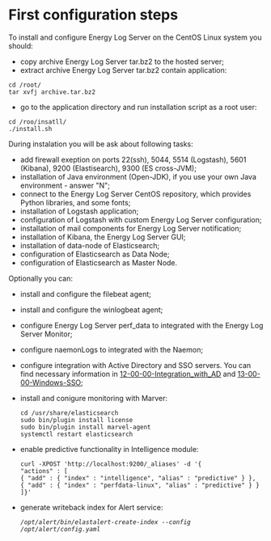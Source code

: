 First configuration steps
=========================
To install and configure Energy Log Server on the CentOS Linux system you should:
- copy archive Energy Log Server tar.bz2 to the hosted server;
- extract archive Energy Log Server tar.bz2 contain application:

`cd /root/`\
`tar xvfj archive.tar.bz2`

- go to the application directory and run installation script as a root user:

`cd /roo/insatll/`\
`./install.sh`

During instalation you will be ask about following tasks:
- add firewall exeption on ports 22(ssh), 5044, 5514 (Logstash), 5601 (Kibana), 9200 (Elastisearch), 9300 (ES cross-JVM);
- installation of Java environment (Open-JDK), if you use your own Java environment - answer "N";
- connect to the Energy Log Server CentOS repository, which provides Python libraries, and some fonts;
- installation of Logstash application;
- configuration of Logstash with custom Energy Log Server configuration;
- installation of mail components for Energy Log Server notification;
- installation of Kibana, the Energy Log Server GUI;
- installation of data-node of Elasticsearch;
- configuration of Elasticsearch as Data Node;
- configuration of Elasticsearch as Master Node.

Optionally you can:
- install and configure the filebeat agent;
- install and configure the winlogbeat agent;
- configure Energy Log Server perf_data to integrated with the Energy Log Server Monitor;
- configure naemonLogs to integrated with the Naemon;
- configure integration with Active Directory and SSO servers. You can find necessary information in [12-00-00-Integration_with_AD](/12-00-00-Integration_with_AD/12-00-00-Integration_with_AD.md) and [13-00-00-Windows-SSO](/13-00-00-Windows-SSO/13-00-00-Windows-SSO.md);
- install and conigure monitoring with Marver:

	`cd /usr/share/elasticsearch`\
	`sudo bin/plugin install license`\
	`sudo bin/plugin install marvel-agent`\
	`systemctl restart elasticsearch`

- enable predictive functionality in Intelligence module:

	`curl -XPOST 'http://localhost:9200/_aliases' -d '{`\
     		`"actions" : [`\
         	`{ "add" : { "index" : "intelligence", "alias" : "predictive" } },`\
        	 `{ "add" : { "index" : "perfdata-linux", "alias" : "predictive" } }`\
     		`]}'`
- generate writeback index for Alert service:
	
	 *`/opt/alert/bin/elastalert-create-index --config /opt/alert/config.yaml`*
